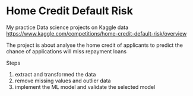 # Home Credit Default Risk
 My practice Data science projects on Kaggle data
 https://www.kaggle.com/competitions/home-credit-default-risk/overview




The project is about analyse the home credit of applicants to predict the chance of applications will miss repayment loans

Steps
1. extract and transformed the data 
2. remove missing values and outlier data
3. implement the ML model and validate the selected model

